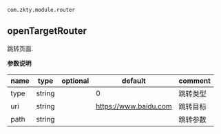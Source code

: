 
`
com.zkty.module.router
`



## openTargetRouter

跳转页面.

	
**参数说明**

| name                        | type      | optional | default   | comment  |
| --------------------------- | --------- | -------- | --------- |--------- |
| type | string |  | 0 | 跳转类型 |
| uri | string |  | https://www.baidu.com | 跳转目标 |
| path | string |  |  | 跳转参数 |

    